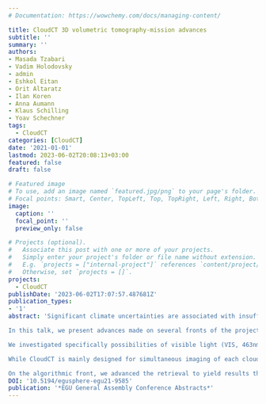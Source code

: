 ```yaml
---
# Documentation: https://wowchemy.com/docs/managing-content/

title: CloudCT 3D volumetric tomography-mission advances
subtitle: ''
summary: ''
authors:
- Masada Tzabari
- Vadim Holodovsky
- admin
- Eshkol Eitan
- Orit Altaratz
- Ilan Koren
- Anna Aumann
- Klaus Schilling
- Yoav Schechner
tags: 
  - CloudCT
categories: [CloudCT]
date: '2021-01-01'
lastmod: 2023-06-02T20:08:13+03:00
featured: false
draft: false

# Featured image
# To use, add an image named `featured.jpg/png` to your page's folder.
# Focal points: Smart, Center, TopLeft, Top, TopRight, Left, Right, BottomLeft, Bottom, BottomRight.
image:
  caption: ''
  focal_point: ''
  preview_only: false

# Projects (optional).
#   Associate this post with one or more of your projects.
#   Simply enter your project's folder or file name without extension.
#   E.g. `projects = ["internal-project"]` references `content/project/deep-learning/index.md`.
#   Otherwise, set `projects = []`.
projects: 
  - CloudCT
publishDate: '2023-06-02T17:07:57.487681Z'
publication_types:
- '1'
abstract: 'Significant climate uncertainties are associated with insufficient understanding of small warm clouds, due to the nature of their 3D structure and radiative transfer. It is desirable to improve understanding of such clouds and their sensitivity to environmental changes. This requires sensing platforms that are suitable for 3D sensing, and signal analysis tuned to 3D radiative transfer. We approach these challenges in the CloudCT project, funded by the ERC. It is a mission that develops and aims to demonstrate 3D volumetric scattering tomography of clouds. This will be facilitated by an unprecedented large formation of ten cooperating nanosatellites. The formation will simultaneously image cloud fields from multiple directions, at approximately 20m nadir ground resolution. Based on this data, scattering tomography will seek the 3D volumetric distribution of droplet effective radius, liquid water content and optical extinction. In addition to advancement of the technology, CloudCT will yield a global database of 3D macro and microphysical properties of warm cloud fields.

In this talk, we present advances made on several fronts of the project: modeling, payload, algorithm, and operation. Regarding cloud modeling, we performed LES simulations (using the SAM model with bin microphysics) of warm convective cloud fields (at different environments), at high spatial resolution. Using the simulated clouds properties, several imager and waveband possibilities have been quantitatively considered for the mission. Major consideration criteria are tomographic quality in the face of sensor and photon noise, calibration errors and stray light. Additional criteria are technological availability, platform constraints, calibration requirements and cost.

We investigated specifically possibilities of visible light (VIS, 463nm, 545nm, 645nm, and 705nm) short wave infra-red (SWIR, 1641 nm), and polarized imagers (POL, 463nm, 545nm, 645nm, and 705nm).  These examinations relied on physical modeling of 3D radiative transfer and the sensing processes. Due to platform constraints in CloudCT, each platform will carry a single camera exclusively (either VIS/NIR or SWIR). Hence, we describe the tradeoff of introducing SWIR cameras and various POL architectures.  

While CloudCT is mainly designed for simultaneous imaging of each cloud field, it is possible to tolerate a lag of several seconds, as small warm clouds hardly evolve in this time scale (at the 20 meter spatial scale). We exploit this, to add more view-points, using the same number of platforms (10). The added viewpoints correspond to single-scattering angles, where polarization yields enhanced sensitivity to the droplet microphysics. These angles require sampling of <1° in the fogbow region. This dictates requirements for the platform attitude control.  

On the algorithmic front, we advanced the retrieval to yield results that (compared to the simulated ground truth) have smaller errors than the prior art. Elements of our advancement include initialization by a parametric horizontally-uniform microphysical model. The parameters of this initialization are determined by a fast optimization process.  The optimized initialization is particularly strong, when relying on the detected degree of linear polarization, instead of radiance.'
DOI: '10.5194/egusphere-egu21-9585'
publication: '*EGU General Assembly Conference Abstracts*'
---
```

